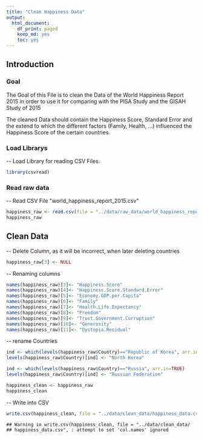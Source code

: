 ```yaml
---
title: "Clean Happiness Data"
output:
  html_document:
    df_print: paged
    keep_md: yes
    toc: yes
---
```


## Introduction

### Goal

The Goal of this File is to clean the Data of the World Happiness Report 2015 in order to use it for comparing with the PISA Study and the GISAH Study of 2015
  
The cleaned Data should contain the Happiness Score, Standard Error and the extend to which the different factors (Family, Health, ...) influenced the Happiness Score of the certain countries.


### Load Librarys

-- Load Library for reading CSV Files.


```r
library(csvread)
```

### Read raw data

-- Read CSV File "world_happiness_report_2015.csv"  


```r
happiness_raw <- read.csv(file = "../data/raw_data/world_happiness_report_2015.csv", header = TRUE)
happiness_raw
```

<div data-pagedtable="false">
  <script data-pagedtable-source type="application/json">
{"columns":[{"label":["Country"],"name":[1],"type":["fctr"],"align":["left"]},{"label":["Region"],"name":[2],"type":["fctr"],"align":["left"]},{"label":["Happiness.Rank"],"name":[3],"type":["int"],"align":["right"]},{"label":["Happiness.Score"],"name":[4],"type":["dbl"],"align":["right"]},{"label":["Standard.Error"],"name":[5],"type":["dbl"],"align":["right"]},{"label":["Economy..GDP.per.Capita."],"name":[6],"type":["dbl"],"align":["right"]},{"label":["Family"],"name":[7],"type":["dbl"],"align":["right"]},{"label":["Health..Life.Expectancy."],"name":[8],"type":["dbl"],"align":["right"]},{"label":["Freedom"],"name":[9],"type":["dbl"],"align":["right"]},{"label":["Trust..Government.Corruption."],"name":[10],"type":["dbl"],"align":["right"]},{"label":["Generosity"],"name":[11],"type":["dbl"],"align":["right"]},{"label":["Dystopia.Residual"],"name":[12],"type":["dbl"],"align":["right"]}],"data":[{"1":"Switzerland","2":"Western Europe","3":"1","4":"7.587","5":"0.03411","6":"1.39651","7":"1.34951","8":"0.94143","9":"0.66557","10":"0.41978","11":"0.29678","12":"2.51738"},{"1":"Iceland","2":"Western Europe","3":"2","4":"7.561","5":"0.04884","6":"1.30232","7":"1.40223","8":"0.94784","9":"0.62877","10":"0.14145","11":"0.43630","12":"2.70201"},{"1":"Denmark","2":"Western Europe","3":"3","4":"7.527","5":"0.03328","6":"1.32548","7":"1.36058","8":"0.87464","9":"0.64938","10":"0.48357","11":"0.34139","12":"2.49204"},{"1":"Norway","2":"Western Europe","3":"4","4":"7.522","5":"0.03880","6":"1.45900","7":"1.33095","8":"0.88521","9":"0.66973","10":"0.36503","11":"0.34699","12":"2.46531"},{"1":"Canada","2":"North America","3":"5","4":"7.427","5":"0.03553","6":"1.32629","7":"1.32261","8":"0.90563","9":"0.63297","10":"0.32957","11":"0.45811","12":"2.45176"},{"1":"Finland","2":"Western Europe","3":"6","4":"7.406","5":"0.03140","6":"1.29025","7":"1.31826","8":"0.88911","9":"0.64169","10":"0.41372","11":"0.23351","12":"2.61955"},{"1":"Netherlands","2":"Western Europe","3":"7","4":"7.378","5":"0.02799","6":"1.32944","7":"1.28017","8":"0.89284","9":"0.61576","10":"0.31814","11":"0.47610","12":"2.46570"},{"1":"Sweden","2":"Western Europe","3":"8","4":"7.364","5":"0.03157","6":"1.33171","7":"1.28907","8":"0.91087","9":"0.65980","10":"0.43844","11":"0.36262","12":"2.37119"},{"1":"New Zealand","2":"Australia and New Zealand","3":"9","4":"7.286","5":"0.03371","6":"1.25018","7":"1.31967","8":"0.90837","9":"0.63938","10":"0.42922","11":"0.47501","12":"2.26425"},{"1":"Australia","2":"Australia and New Zealand","3":"10","4":"7.284","5":"0.04083","6":"1.33358","7":"1.30923","8":"0.93156","9":"0.65124","10":"0.35637","11":"0.43562","12":"2.26646"},{"1":"Israel","2":"Middle East and Northern Africa","3":"11","4":"7.278","5":"0.03470","6":"1.22857","7":"1.22393","8":"0.91387","9":"0.41319","10":"0.07785","11":"0.33172","12":"3.08854"},{"1":"Costa Rica","2":"Latin America and Caribbean","3":"12","4":"7.226","5":"0.04454","6":"0.95578","7":"1.23788","8":"0.86027","9":"0.63376","10":"0.10583","11":"0.25497","12":"3.17728"},{"1":"Austria","2":"Western Europe","3":"13","4":"7.200","5":"0.03751","6":"1.33723","7":"1.29704","8":"0.89042","9":"0.62433","10":"0.18676","11":"0.33088","12":"2.53320"},{"1":"Mexico","2":"Latin America and Caribbean","3":"14","4":"7.187","5":"0.04176","6":"1.02054","7":"0.91451","8":"0.81444","9":"0.48181","10":"0.21312","11":"0.14074","12":"3.60214"},{"1":"United States","2":"North America","3":"15","4":"7.119","5":"0.03839","6":"1.39451","7":"1.24711","8":"0.86179","9":"0.54604","10":"0.15890","11":"0.40105","12":"2.51011"},{"1":"Brazil","2":"Latin America and Caribbean","3":"16","4":"6.983","5":"0.04076","6":"0.98124","7":"1.23287","8":"0.69702","9":"0.49049","10":"0.17521","11":"0.14574","12":"3.26001"},{"1":"Luxembourg","2":"Western Europe","3":"17","4":"6.946","5":"0.03499","6":"1.56391","7":"1.21963","8":"0.91894","9":"0.61583","10":"0.37798","11":"0.28034","12":"1.96961"},{"1":"Ireland","2":"Western Europe","3":"18","4":"6.940","5":"0.03676","6":"1.33596","7":"1.36948","8":"0.89533","9":"0.61777","10":"0.28703","11":"0.45901","12":"1.97570"},{"1":"Belgium","2":"Western Europe","3":"19","4":"6.937","5":"0.03595","6":"1.30782","7":"1.28566","8":"0.89667","9":"0.58450","10":"0.22540","11":"0.22250","12":"2.41484"},{"1":"United Arab Emirates","2":"Middle East and Northern Africa","3":"20","4":"6.901","5":"0.03729","6":"1.42727","7":"1.12575","8":"0.80925","9":"0.64157","10":"0.38583","11":"0.26428","12":"2.24743"},{"1":"United Kingdom","2":"Western Europe","3":"21","4":"6.867","5":"0.01866","6":"1.26637","7":"1.28548","8":"0.90943","9":"0.59625","10":"0.32067","11":"0.51912","12":"1.96994"},{"1":"Oman","2":"Middle East and Northern Africa","3":"22","4":"6.853","5":"0.05335","6":"1.36011","7":"1.08182","8":"0.76276","9":"0.63274","10":"0.32524","11":"0.21542","12":"2.47489"},{"1":"Venezuela","2":"Latin America and Caribbean","3":"23","4":"6.810","5":"0.06476","6":"1.04424","7":"1.25596","8":"0.72052","9":"0.42908","10":"0.11069","11":"0.05841","12":"3.19131"},{"1":"Singapore","2":"Southeastern Asia","3":"24","4":"6.798","5":"0.03780","6":"1.52186","7":"1.02000","8":"1.02525","9":"0.54252","10":"0.49210","11":"0.31105","12":"1.88501"},{"1":"Panama","2":"Latin America and Caribbean","3":"25","4":"6.786","5":"0.04910","6":"1.06353","7":"1.19850","8":"0.79661","9":"0.54210","10":"0.09270","11":"0.24434","12":"2.84848"},{"1":"Germany","2":"Western Europe","3":"26","4":"6.750","5":"0.01848","6":"1.32792","7":"1.29937","8":"0.89186","9":"0.61477","10":"0.21843","11":"0.28214","12":"2.11569"},{"1":"Chile","2":"Latin America and Caribbean","3":"27","4":"6.670","5":"0.05800","6":"1.10715","7":"1.12447","8":"0.85857","9":"0.44132","10":"0.12869","11":"0.33363","12":"2.67585"},{"1":"Qatar","2":"Middle East and Northern Africa","3":"28","4":"6.611","5":"0.06257","6":"1.69042","7":"1.07860","8":"0.79733","9":"0.64040","10":"0.52208","11":"0.32573","12":"1.55674"},{"1":"France","2":"Western Europe","3":"29","4":"6.575","5":"0.03512","6":"1.27778","7":"1.26038","8":"0.94579","9":"0.55011","10":"0.20646","11":"0.12332","12":"2.21126"},{"1":"Argentina","2":"Latin America and Caribbean","3":"30","4":"6.574","5":"0.04612","6":"1.05351","7":"1.24823","8":"0.78723","9":"0.44974","10":"0.08484","11":"0.11451","12":"2.83600"},{"1":"Czech Republic","2":"Central and Eastern Europe","3":"31","4":"6.505","5":"0.04168","6":"1.17898","7":"1.20643","8":"0.84483","9":"0.46364","10":"0.02652","11":"0.10686","12":"2.67782"},{"1":"Uruguay","2":"Latin America and Caribbean","3":"32","4":"6.485","5":"0.04539","6":"1.06166","7":"1.20890","8":"0.81160","9":"0.60362","10":"0.24558","11":"0.23240","12":"2.32142"},{"1":"Colombia","2":"Latin America and Caribbean","3":"33","4":"6.477","5":"0.05051","6":"0.91861","7":"1.24018","8":"0.69077","9":"0.53466","10":"0.05120","11":"0.18401","12":"2.85737"},{"1":"Thailand","2":"Southeastern Asia","3":"34","4":"6.455","5":"0.03557","6":"0.96690","7":"1.26504","8":"0.73850","9":"0.55664","10":"0.03187","11":"0.57630","12":"2.31945"},{"1":"Saudi Arabia","2":"Middle East and Northern Africa","3":"35","4":"6.411","5":"0.04633","6":"1.39541","7":"1.08393","8":"0.72025","9":"0.31048","10":"0.32524","11":"0.13706","12":"2.43872"},{"1":"Spain","2":"Western Europe","3":"36","4":"6.329","5":"0.03468","6":"1.23011","7":"1.31379","8":"0.95562","9":"0.45951","10":"0.06398","11":"0.18227","12":"2.12367"},{"1":"Malta","2":"Western Europe","3":"37","4":"6.302","5":"0.04206","6":"1.20740","7":"1.30203","8":"0.88721","9":"0.60365","10":"0.13586","11":"0.51752","12":"1.64880"},{"1":"Taiwan","2":"Eastern Asia","3":"38","4":"6.298","5":"0.03868","6":"1.29098","7":"1.07617","8":"0.87530","9":"0.39740","10":"0.08129","11":"0.25376","12":"2.32323"},{"1":"Kuwait","2":"Middle East and Northern Africa","3":"39","4":"6.295","5":"0.04456","6":"1.55422","7":"1.16594","8":"0.72492","9":"0.55499","10":"0.25609","11":"0.16228","12":"1.87634"},{"1":"Suriname","2":"Latin America and Caribbean","3":"40","4":"6.269","5":"0.09811","6":"0.99534","7":"0.97200","8":"0.60820","9":"0.59657","10":"0.13633","11":"0.16991","12":"2.79094"},{"1":"Trinidad and Tobago","2":"Latin America and Caribbean","3":"41","4":"6.168","5":"0.10895","6":"1.21183","7":"1.18354","8":"0.61483","9":"0.55884","10":"0.01140","11":"0.31844","12":"2.26882"},{"1":"El Salvador","2":"Latin America and Caribbean","3":"42","4":"6.130","5":"0.05618","6":"0.76454","7":"1.02507","8":"0.67737","9":"0.40350","10":"0.11776","11":"0.10692","12":"3.03500"},{"1":"Guatemala","2":"Latin America and Caribbean","3":"43","4":"6.123","5":"0.05224","6":"0.74553","7":"1.04356","8":"0.64425","9":"0.57733","10":"0.09472","11":"0.27489","12":"2.74255"},{"1":"Uzbekistan","2":"Central and Eastern Europe","3":"44","4":"6.003","5":"0.04361","6":"0.63244","7":"1.34043","8":"0.59772","9":"0.65821","10":"0.30826","11":"0.22837","12":"2.23741"},{"1":"Slovakia","2":"Central and Eastern Europe","3":"45","4":"5.995","5":"0.04267","6":"1.16891","7":"1.26999","8":"0.78902","9":"0.31751","10":"0.03431","11":"0.16893","12":"2.24639"},{"1":"Japan","2":"Eastern Asia","3":"46","4":"5.987","5":"0.03581","6":"1.27074","7":"1.25712","8":"0.99111","9":"0.49615","10":"0.18060","11":"0.10705","12":"1.68435"},{"1":"South Korea","2":"Eastern Asia","3":"47","4":"5.984","5":"0.04098","6":"1.24461","7":"0.95774","8":"0.96538","9":"0.33208","10":"0.07857","11":"0.18557","12":"2.21978"},{"1":"Ecuador","2":"Latin America and Caribbean","3":"48","4":"5.975","5":"0.04528","6":"0.86402","7":"0.99903","8":"0.79075","9":"0.48574","10":"0.18090","11":"0.11541","12":"2.53942"},{"1":"Bahrain","2":"Middle East and Northern Africa","3":"49","4":"5.960","5":"0.05412","6":"1.32376","7":"1.21624","8":"0.74716","9":"0.45492","10":"0.30600","11":"0.17362","12":"1.73797"},{"1":"Italy","2":"Western Europe","3":"50","4":"5.948","5":"0.03914","6":"1.25114","7":"1.19777","8":"0.95446","9":"0.26236","10":"0.02901","11":"0.22823","12":"2.02518"},{"1":"Bolivia","2":"Latin America and Caribbean","3":"51","4":"5.890","5":"0.05642","6":"0.68133","7":"0.97841","8":"0.53920","9":"0.57414","10":"0.08800","11":"0.20536","12":"2.82334"},{"1":"Moldova","2":"Central and Eastern Europe","3":"52","4":"5.889","5":"0.03799","6":"0.59448","7":"1.01528","8":"0.61826","9":"0.32818","10":"0.01615","11":"0.20951","12":"3.10712"},{"1":"Paraguay","2":"Latin America and Caribbean","3":"53","4":"5.878","5":"0.04563","6":"0.75985","7":"1.30477","8":"0.66098","9":"0.53899","10":"0.08242","11":"0.34240","12":"2.18896"},{"1":"Kazakhstan","2":"Central and Eastern Europe","3":"54","4":"5.855","5":"0.04114","6":"1.12254","7":"1.12241","8":"0.64368","9":"0.51649","10":"0.08454","11":"0.11827","12":"2.24729"},{"1":"Slovenia","2":"Central and Eastern Europe","3":"55","4":"5.848","5":"0.04251","6":"1.18498","7":"1.27385","8":"0.87337","9":"0.60855","10":"0.03787","11":"0.25328","12":"1.61583"},{"1":"Lithuania","2":"Central and Eastern Europe","3":"56","4":"5.833","5":"0.03843","6":"1.14723","7":"1.25745","8":"0.73128","9":"0.21342","10":"0.01031","11":"0.02641","12":"2.44649"},{"1":"Nicaragua","2":"Latin America and Caribbean","3":"57","4":"5.828","5":"0.05371","6":"0.59325","7":"1.14184","8":"0.74314","9":"0.55475","10":"0.19317","11":"0.27815","12":"2.32407"},{"1":"Peru","2":"Latin America and Caribbean","3":"58","4":"5.824","5":"0.04615","6":"0.90019","7":"0.97459","8":"0.73017","9":"0.41496","10":"0.05989","11":"0.14982","12":"2.59450"},{"1":"Belarus","2":"Central and Eastern Europe","3":"59","4":"5.813","5":"0.03938","6":"1.03192","7":"1.23289","8":"0.73608","9":"0.37938","10":"0.19090","11":"0.11046","12":"2.13090"},{"1":"Poland","2":"Central and Eastern Europe","3":"60","4":"5.791","5":"0.04263","6":"1.12555","7":"1.27948","8":"0.77903","9":"0.53122","10":"0.04212","11":"0.16759","12":"1.86565"},{"1":"Malaysia","2":"Southeastern Asia","3":"61","4":"5.770","5":"0.04330","6":"1.12486","7":"1.07023","8":"0.72394","9":"0.53024","10":"0.10501","11":"0.33075","12":"1.88541"},{"1":"Croatia","2":"Central and Eastern Europe","3":"62","4":"5.759","5":"0.04394","6":"1.08254","7":"0.79624","8":"0.78805","9":"0.25883","10":"0.02430","11":"0.05444","12":"2.75414"},{"1":"Libya","2":"Middle East and Northern Africa","3":"63","4":"5.754","5":"0.07832","6":"1.13145","7":"1.11862","8":"0.70380","9":"0.41668","10":"0.11023","11":"0.18295","12":"2.09066"},{"1":"Russia","2":"Central and Eastern Europe","3":"64","4":"5.716","5":"0.03135","6":"1.13764","7":"1.23617","8":"0.66926","9":"0.36679","10":"0.03005","11":"0.00199","12":"2.27394"},{"1":"Jamaica","2":"Latin America and Caribbean","3":"65","4":"5.709","5":"0.13693","6":"0.81038","7":"1.15102","8":"0.68741","9":"0.50442","10":"0.02299","11":"0.21230","12":"2.32038"},{"1":"North Cyprus","2":"Western Europe","3":"66","4":"5.695","5":"0.05635","6":"1.20806","7":"1.07008","8":"0.92356","9":"0.49027","10":"0.14280","11":"0.26169","12":"1.59888"},{"1":"Cyprus","2":"Western Europe","3":"67","4":"5.689","5":"0.05580","6":"1.20813","7":"0.89318","8":"0.92356","9":"0.40672","10":"0.06146","11":"0.30638","12":"1.88931"},{"1":"Algeria","2":"Middle East and Northern Africa","3":"68","4":"5.605","5":"0.05099","6":"0.93929","7":"1.07772","8":"0.61766","9":"0.28579","10":"0.17383","11":"0.07822","12":"2.43209"},{"1":"Kosovo","2":"Central and Eastern Europe","3":"69","4":"5.589","5":"0.05018","6":"0.80148","7":"0.81198","8":"0.63132","9":"0.24749","10":"0.04741","11":"0.28310","12":"2.76579"},{"1":"Turkmenistan","2":"Central and Eastern Europe","3":"70","4":"5.548","5":"0.04175","6":"0.95847","7":"1.22668","8":"0.53886","9":"0.47610","10":"0.30844","11":"0.16979","12":"1.86984"},{"1":"Mauritius","2":"Sub-Saharan Africa","3":"71","4":"5.477","5":"0.07197","6":"1.00761","7":"0.98521","8":"0.70950","9":"0.56066","10":"0.07521","11":"0.37744","12":"1.76145"},{"1":"Hong Kong","2":"Eastern Asia","3":"72","4":"5.474","5":"0.05051","6":"1.38604","7":"1.05818","8":"1.01328","9":"0.59608","10":"0.37124","11":"0.39478","12":"0.65429"},{"1":"Estonia","2":"Central and Eastern Europe","3":"73","4":"5.429","5":"0.04013","6":"1.15174","7":"1.22791","8":"0.77361","9":"0.44888","10":"0.15184","11":"0.08680","12":"1.58782"},{"1":"Indonesia","2":"Southeastern Asia","3":"74","4":"5.399","5":"0.02596","6":"0.82827","7":"1.08708","8":"0.63793","9":"0.46611","10":"0.00000","11":"0.51535","12":"1.86399"},{"1":"Vietnam","2":"Southeastern Asia","3":"75","4":"5.360","5":"0.03107","6":"0.63216","7":"0.91226","8":"0.74676","9":"0.59444","10":"0.10441","11":"0.16860","12":"2.20173"},{"1":"Turkey","2":"Middle East and Northern Africa","3":"76","4":"5.332","5":"0.03864","6":"1.06098","7":"0.94632","8":"0.73172","9":"0.22815","10":"0.15746","11":"0.12253","12":"2.08528"},{"1":"Kyrgyzstan","2":"Central and Eastern Europe","3":"77","4":"5.286","5":"0.03823","6":"0.47428","7":"1.15115","8":"0.65088","9":"0.43477","10":"0.04232","11":"0.30030","12":"2.23270"},{"1":"Nigeria","2":"Sub-Saharan Africa","3":"78","4":"5.268","5":"0.04192","6":"0.65435","7":"0.90432","8":"0.16007","9":"0.34334","10":"0.04030","11":"0.27233","12":"2.89319"},{"1":"Bhutan","2":"Southern Asia","3":"79","4":"5.253","5":"0.03225","6":"0.77042","7":"1.10395","8":"0.57407","9":"0.53206","10":"0.15445","11":"0.47998","12":"1.63794"},{"1":"Azerbaijan","2":"Central and Eastern Europe","3":"80","4":"5.212","5":"0.03363","6":"1.02389","7":"0.93793","8":"0.64045","9":"0.37030","10":"0.16065","11":"0.07799","12":"2.00073"},{"1":"Pakistan","2":"Southern Asia","3":"81","4":"5.194","5":"0.03726","6":"0.59543","7":"0.41411","8":"0.51466","9":"0.12102","10":"0.10464","11":"0.33671","12":"3.10709"},{"1":"Jordan","2":"Middle East and Northern Africa","3":"82","4":"5.192","5":"0.04524","6":"0.90198","7":"1.05392","8":"0.69639","9":"0.40661","10":"0.14293","11":"0.11053","12":"1.87996"},{"1":"Montenegro","2":"Central and Eastern Europe","3":"82","4":"5.192","5":"0.05235","6":"0.97438","7":"0.90557","8":"0.72521","9":"0.18260","10":"0.14296","11":"0.16140","12":"2.10017"},{"1":"China","2":"Eastern Asia","3":"84","4":"5.140","5":"0.02424","6":"0.89012","7":"0.94675","8":"0.81658","9":"0.51697","10":"0.02781","11":"0.08185","12":"1.86040"},{"1":"Zambia","2":"Sub-Saharan Africa","3":"85","4":"5.129","5":"0.06988","6":"0.47038","7":"0.91612","8":"0.29924","9":"0.48827","10":"0.12468","11":"0.19591","12":"2.63430"},{"1":"Romania","2":"Central and Eastern Europe","3":"86","4":"5.124","5":"0.06607","6":"1.04345","7":"0.88588","8":"0.76890","9":"0.35068","10":"0.00649","11":"0.13748","12":"1.93129"},{"1":"Serbia","2":"Central and Eastern Europe","3":"87","4":"5.123","5":"0.04864","6":"0.92053","7":"1.00964","8":"0.74836","9":"0.20107","10":"0.02617","11":"0.19231","12":"2.02500"},{"1":"Portugal","2":"Western Europe","3":"88","4":"5.102","5":"0.04802","6":"1.15991","7":"1.13935","8":"0.87519","9":"0.51469","10":"0.01078","11":"0.13719","12":"1.26462"},{"1":"Latvia","2":"Central and Eastern Europe","3":"89","4":"5.098","5":"0.04640","6":"1.11312","7":"1.09562","8":"0.72437","9":"0.29671","10":"0.06332","11":"0.18226","12":"1.62215"},{"1":"Philippines","2":"Southeastern Asia","3":"90","4":"5.073","5":"0.04934","6":"0.70532","7":"1.03516","8":"0.58114","9":"0.62545","10":"0.12279","11":"0.24991","12":"1.75360"},{"1":"Somaliland region","2":"Sub-Saharan Africa","3":"91","4":"5.057","5":"0.06161","6":"0.18847","7":"0.95152","8":"0.43873","9":"0.46582","10":"0.39928","11":"0.50318","12":"2.11032"},{"1":"Morocco","2":"Middle East and Northern Africa","3":"92","4":"5.013","5":"0.03420","6":"0.73479","7":"0.64095","8":"0.60954","9":"0.41691","10":"0.08546","11":"0.07172","12":"2.45373"},{"1":"Macedonia","2":"Central and Eastern Europe","3":"93","4":"5.007","5":"0.05376","6":"0.91851","7":"1.00232","8":"0.73545","9":"0.33457","10":"0.05327","11":"0.22359","12":"1.73933"},{"1":"Mozambique","2":"Sub-Saharan Africa","3":"94","4":"4.971","5":"0.07896","6":"0.08308","7":"1.02626","8":"0.09131","9":"0.34037","10":"0.15603","11":"0.22269","12":"3.05137"},{"1":"Albania","2":"Central and Eastern Europe","3":"95","4":"4.959","5":"0.05013","6":"0.87867","7":"0.80434","8":"0.81325","9":"0.35733","10":"0.06413","11":"0.14272","12":"1.89894"},{"1":"Bosnia and Herzegovina","2":"Central and Eastern Europe","3":"96","4":"4.949","5":"0.06913","6":"0.83223","7":"0.91916","8":"0.79081","9":"0.09245","10":"0.00227","11":"0.24808","12":"2.06367"},{"1":"Lesotho","2":"Sub-Saharan Africa","3":"97","4":"4.898","5":"0.09438","6":"0.37545","7":"1.04103","8":"0.07612","9":"0.31767","10":"0.12504","11":"0.16388","12":"2.79832"},{"1":"Dominican Republic","2":"Latin America and Caribbean","3":"98","4":"4.885","5":"0.07446","6":"0.89537","7":"1.17202","8":"0.66825","9":"0.57672","10":"0.14234","11":"0.21684","12":"1.21305"},{"1":"Laos","2":"Southeastern Asia","3":"99","4":"4.876","5":"0.06698","6":"0.59066","7":"0.73803","8":"0.54909","9":"0.59591","10":"0.24249","11":"0.42192","12":"1.73799"},{"1":"Mongolia","2":"Eastern Asia","3":"100","4":"4.874","5":"0.03313","6":"0.82819","7":"1.30060","8":"0.60268","9":"0.43626","10":"0.02666","11":"0.33230","12":"1.34759"},{"1":"Swaziland","2":"Sub-Saharan Africa","3":"101","4":"4.867","5":"0.08742","6":"0.71206","7":"1.07284","8":"0.07566","9":"0.30658","10":"0.03060","11":"0.18259","12":"2.48676"},{"1":"Greece","2":"Western Europe","3":"102","4":"4.857","5":"0.05062","6":"1.15406","7":"0.92933","8":"0.88213","9":"0.07699","10":"0.01397","11":"0.00000","12":"1.80101"},{"1":"Lebanon","2":"Middle East and Northern Africa","3":"103","4":"4.839","5":"0.04337","6":"1.02564","7":"0.80001","8":"0.83947","9":"0.33916","10":"0.04582","11":"0.21854","12":"1.57059"},{"1":"Hungary","2":"Central and Eastern Europe","3":"104","4":"4.800","5":"0.06107","6":"1.12094","7":"1.20215","8":"0.75905","9":"0.32112","10":"0.02758","11":"0.12800","12":"1.24074"},{"1":"Honduras","2":"Latin America and Caribbean","3":"105","4":"4.788","5":"0.05648","6":"0.59532","7":"0.95348","8":"0.69510","9":"0.40148","10":"0.06825","11":"0.23027","12":"1.84408"},{"1":"Tajikistan","2":"Central and Eastern Europe","3":"106","4":"4.786","5":"0.03198","6":"0.39047","7":"0.85563","8":"0.57379","9":"0.47216","10":"0.15072","11":"0.22974","12":"2.11399"},{"1":"Tunisia","2":"Middle East and Northern Africa","3":"107","4":"4.739","5":"0.03589","6":"0.88113","7":"0.60429","8":"0.73793","9":"0.26268","10":"0.06358","11":"0.06431","12":"2.12466"},{"1":"Palestinian Territories","2":"Middle East and Northern Africa","3":"108","4":"4.715","5":"0.04394","6":"0.59867","7":"0.92558","8":"0.66015","9":"0.24499","10":"0.12905","11":"0.11251","12":"2.04384"},{"1":"Bangladesh","2":"Southern Asia","3":"109","4":"4.694","5":"0.03077","6":"0.39753","7":"0.43106","8":"0.60164","9":"0.40820","10":"0.12569","11":"0.21222","12":"2.51767"},{"1":"Iran","2":"Middle East and Northern Africa","3":"110","4":"4.686","5":"0.04449","6":"1.00880","7":"0.54447","8":"0.69805","9":"0.30033","10":"0.05863","11":"0.38086","12":"1.69440"},{"1":"Ukraine","2":"Central and Eastern Europe","3":"111","4":"4.681","5":"0.04412","6":"0.79907","7":"1.20278","8":"0.67390","9":"0.25123","10":"0.02961","11":"0.15275","12":"1.57140"},{"1":"Iraq","2":"Middle East and Northern Africa","3":"112","4":"4.677","5":"0.05232","6":"0.98549","7":"0.81889","8":"0.60237","9":"0.00000","10":"0.13788","11":"0.17922","12":"1.95335"},{"1":"South Africa","2":"Sub-Saharan Africa","3":"113","4":"4.642","5":"0.04585","6":"0.92049","7":"1.18468","8":"0.27688","9":"0.33207","10":"0.08884","11":"0.11973","12":"1.71956"},{"1":"Ghana","2":"Sub-Saharan Africa","3":"114","4":"4.633","5":"0.04742","6":"0.54558","7":"0.67954","8":"0.40132","9":"0.42342","10":"0.04355","11":"0.23087","12":"2.30919"},{"1":"Zimbabwe","2":"Sub-Saharan Africa","3":"115","4":"4.610","5":"0.04290","6":"0.27100","7":"1.03276","8":"0.33475","9":"0.25861","10":"0.08079","11":"0.18987","12":"2.44191"},{"1":"Liberia","2":"Sub-Saharan Africa","3":"116","4":"4.571","5":"0.11068","6":"0.07120","7":"0.78968","8":"0.34201","9":"0.28531","10":"0.06232","11":"0.24362","12":"2.77729"},{"1":"India","2":"Southern Asia","3":"117","4":"4.565","5":"0.02043","6":"0.64499","7":"0.38174","8":"0.51529","9":"0.39786","10":"0.08492","11":"0.26475","12":"2.27513"},{"1":"Sudan","2":"Sub-Saharan Africa","3":"118","4":"4.550","5":"0.06740","6":"0.52107","7":"1.01404","8":"0.36878","9":"0.10081","10":"0.14660","11":"0.19062","12":"2.20857"},{"1":"Haiti","2":"Latin America and Caribbean","3":"119","4":"4.518","5":"0.07331","6":"0.26673","7":"0.74302","8":"0.38847","9":"0.24425","10":"0.17175","11":"0.46187","12":"2.24173"},{"1":"Congo (Kinshasa)","2":"Sub-Saharan Africa","3":"120","4":"4.517","5":"0.03680","6":"0.00000","7":"1.00120","8":"0.09806","9":"0.22605","10":"0.07625","11":"0.24834","12":"2.86712"},{"1":"Nepal","2":"Southern Asia","3":"121","4":"4.514","5":"0.03607","6":"0.35997","7":"0.86449","8":"0.56874","9":"0.38282","10":"0.05907","11":"0.32296","12":"1.95637"},{"1":"Ethiopia","2":"Sub-Saharan Africa","3":"122","4":"4.512","5":"0.03780","6":"0.19073","7":"0.60406","8":"0.44055","9":"0.43450","10":"0.15048","11":"0.24325","12":"2.44876"},{"1":"Sierra Leone","2":"Sub-Saharan Africa","3":"123","4":"4.507","5":"0.07068","6":"0.33024","7":"0.95571","8":"0.00000","9":"0.40840","10":"0.08786","11":"0.21488","12":"2.51009"},{"1":"Mauritania","2":"Sub-Saharan Africa","3":"124","4":"4.436","5":"0.03947","6":"0.45407","7":"0.86908","8":"0.35874","9":"0.24232","10":"0.17461","11":"0.21900","12":"2.11773"},{"1":"Kenya","2":"Sub-Saharan Africa","3":"125","4":"4.419","5":"0.04734","6":"0.36471","7":"0.99876","8":"0.41435","9":"0.42215","10":"0.05839","11":"0.37542","12":"1.78555"},{"1":"Djibouti","2":"Sub-Saharan Africa","3":"126","4":"4.369","5":"0.08096","6":"0.44025","7":"0.59207","8":"0.36291","9":"0.46074","10":"0.28105","11":"0.18093","12":"2.05125"},{"1":"Armenia","2":"Central and Eastern Europe","3":"127","4":"4.350","5":"0.04763","6":"0.76821","7":"0.77711","8":"0.72990","9":"0.19847","10":"0.03900","11":"0.07855","12":"1.75873"},{"1":"Botswana","2":"Sub-Saharan Africa","3":"128","4":"4.332","5":"0.04934","6":"0.99355","7":"1.10464","8":"0.04776","9":"0.49495","10":"0.12474","11":"0.10461","12":"1.46181"},{"1":"Myanmar","2":"Southeastern Asia","3":"129","4":"4.307","5":"0.04351","6":"0.27108","7":"0.70905","8":"0.48246","9":"0.44017","10":"0.19034","11":"0.79588","12":"1.41805"},{"1":"Georgia","2":"Central and Eastern Europe","3":"130","4":"4.297","5":"0.04221","6":"0.74190","7":"0.38562","8":"0.72926","9":"0.40577","10":"0.38331","11":"0.05547","12":"1.59541"},{"1":"Malawi","2":"Sub-Saharan Africa","3":"131","4":"4.292","5":"0.06130","6":"0.01604","7":"0.41134","8":"0.22562","9":"0.43054","10":"0.06977","11":"0.33128","12":"2.80791"},{"1":"Sri Lanka","2":"Southern Asia","3":"132","4":"4.271","5":"0.03751","6":"0.83524","7":"1.01905","8":"0.70806","9":"0.53726","10":"0.09179","11":"0.40828","12":"0.67108"},{"1":"Cameroon","2":"Sub-Saharan Africa","3":"133","4":"4.252","5":"0.04678","6":"0.42250","7":"0.88767","8":"0.23402","9":"0.49309","10":"0.05786","11":"0.20618","12":"1.95071"},{"1":"Bulgaria","2":"Central and Eastern Europe","3":"134","4":"4.218","5":"0.04828","6":"1.01216","7":"1.10614","8":"0.76649","9":"0.30587","10":"0.00872","11":"0.11921","12":"0.89991"},{"1":"Egypt","2":"Middle East and Northern Africa","3":"135","4":"4.194","5":"0.03260","6":"0.88180","7":"0.74700","8":"0.61712","9":"0.17288","10":"0.06324","11":"0.11291","12":"1.59927"},{"1":"Yemen","2":"Middle East and Northern Africa","3":"136","4":"4.077","5":"0.04367","6":"0.54649","7":"0.68093","8":"0.40064","9":"0.35571","10":"0.07854","11":"0.09131","12":"1.92313"},{"1":"Angola","2":"Sub-Saharan Africa","3":"137","4":"4.033","5":"0.04758","6":"0.75778","7":"0.86040","8":"0.16683","9":"0.10384","10":"0.07122","11":"0.12344","12":"1.94939"},{"1":"Mali","2":"Sub-Saharan Africa","3":"138","4":"3.995","5":"0.05602","6":"0.26074","7":"1.03526","8":"0.20583","9":"0.38857","10":"0.12352","11":"0.18798","12":"1.79293"},{"1":"Congo (Brazzaville)","2":"Sub-Saharan Africa","3":"139","4":"3.989","5":"0.06682","6":"0.67866","7":"0.66290","8":"0.31051","9":"0.41466","10":"0.11686","11":"0.12388","12":"1.68135"},{"1":"Comoros","2":"Sub-Saharan Africa","3":"140","4":"3.956","5":"0.04797","6":"0.23906","7":"0.79273","8":"0.36315","9":"0.22917","10":"0.19900","11":"0.17441","12":"1.95812"},{"1":"Uganda","2":"Sub-Saharan Africa","3":"141","4":"3.931","5":"0.04317","6":"0.21102","7":"1.13299","8":"0.33861","9":"0.45727","10":"0.07267","11":"0.29066","12":"1.42766"},{"1":"Senegal","2":"Sub-Saharan Africa","3":"142","4":"3.904","5":"0.03608","6":"0.36498","7":"0.97619","8":"0.43540","9":"0.36772","10":"0.10713","11":"0.20843","12":"1.44395"},{"1":"Gabon","2":"Sub-Saharan Africa","3":"143","4":"3.896","5":"0.04547","6":"1.06024","7":"0.90528","8":"0.43372","9":"0.31914","10":"0.11091","11":"0.06822","12":"0.99895"},{"1":"Niger","2":"Sub-Saharan Africa","3":"144","4":"3.845","5":"0.03602","6":"0.06940","7":"0.77265","8":"0.29707","9":"0.47692","10":"0.15639","11":"0.19387","12":"1.87877"},{"1":"Cambodia","2":"Southeastern Asia","3":"145","4":"3.819","5":"0.05069","6":"0.46038","7":"0.62736","8":"0.61114","9":"0.66246","10":"0.07247","11":"0.40359","12":"0.98195"},{"1":"Tanzania","2":"Sub-Saharan Africa","3":"146","4":"3.781","5":"0.05061","6":"0.28520","7":"1.00268","8":"0.38215","9":"0.32878","10":"0.05747","11":"0.34377","12":"1.38079"},{"1":"Madagascar","2":"Sub-Saharan Africa","3":"147","4":"3.681","5":"0.03633","6":"0.20824","7":"0.66801","8":"0.46721","9":"0.19184","10":"0.08124","11":"0.21333","12":"1.85100"},{"1":"Central African Republic","2":"Sub-Saharan Africa","3":"148","4":"3.678","5":"0.06112","6":"0.07850","7":"0.00000","8":"0.06699","9":"0.48879","10":"0.08289","11":"0.23835","12":"2.72230"},{"1":"Chad","2":"Sub-Saharan Africa","3":"149","4":"3.667","5":"0.03830","6":"0.34193","7":"0.76062","8":"0.15010","9":"0.23501","10":"0.05269","11":"0.18386","12":"1.94296"},{"1":"Guinea","2":"Sub-Saharan Africa","3":"150","4":"3.656","5":"0.03590","6":"0.17417","7":"0.46475","8":"0.24009","9":"0.37725","10":"0.12139","11":"0.28657","12":"1.99172"},{"1":"Ivory Coast","2":"Sub-Saharan Africa","3":"151","4":"3.655","5":"0.05141","6":"0.46534","7":"0.77115","8":"0.15185","9":"0.46866","10":"0.17922","11":"0.20165","12":"1.41723"},{"1":"Burkina Faso","2":"Sub-Saharan Africa","3":"152","4":"3.587","5":"0.04324","6":"0.25812","7":"0.85188","8":"0.27125","9":"0.39493","10":"0.12832","11":"0.21747","12":"1.46494"},{"1":"Afghanistan","2":"Southern Asia","3":"153","4":"3.575","5":"0.03084","6":"0.31982","7":"0.30285","8":"0.30335","9":"0.23414","10":"0.09719","11":"0.36510","12":"1.95210"},{"1":"Rwanda","2":"Sub-Saharan Africa","3":"154","4":"3.465","5":"0.03464","6":"0.22208","7":"0.77370","8":"0.42864","9":"0.59201","10":"0.55191","11":"0.22628","12":"0.67042"},{"1":"Benin","2":"Sub-Saharan Africa","3":"155","4":"3.340","5":"0.03656","6":"0.28665","7":"0.35386","8":"0.31910","9":"0.48450","10":"0.08010","11":"0.18260","12":"1.63328"},{"1":"Syria","2":"Middle East and Northern Africa","3":"156","4":"3.006","5":"0.05015","6":"0.66320","7":"0.47489","8":"0.72193","9":"0.15684","10":"0.18906","11":"0.47179","12":"0.32858"},{"1":"Burundi","2":"Sub-Saharan Africa","3":"157","4":"2.905","5":"0.08658","6":"0.01530","7":"0.41587","8":"0.22396","9":"0.11850","10":"0.10062","11":"0.19727","12":"1.83302"},{"1":"Togo","2":"Sub-Saharan Africa","3":"158","4":"2.839","5":"0.06727","6":"0.20868","7":"0.13995","8":"0.28443","9":"0.36453","10":"0.10731","11":"0.16681","12":"1.56726"}],"options":{"columns":{"min":{},"max":[10]},"rows":{"min":[10],"max":[10]},"pages":{}}}
  </script>
</div>

## Clean Data

-- Delete Column, as it will be incorrect, when later deleting countries


```r
happiness_raw[3] <- NULL
```

-- Renaming columns


```r
names(happiness_raw)[3]<- "Happiness.Score"
names(happiness_raw)[4]<- "Happiness.Score.Standard.Error"
names(happiness_raw)[5]<- "Economy.GDP.per.Capita"
names(happiness_raw)[6]<- "Family"
names(happiness_raw)[7]<- "Health.Life.Expectancy"
names(happiness_raw)[8]<- "Freedom"
names(happiness_raw)[9]<- "Trust.Government.Corruption"
names(happiness_raw)[10]<- "Generosity"
names(happiness_raw)[11]<- "Dystopia.Residual"
```

-- rename Countries  


```r
ind <- which(levels(happiness_raw$Country)=="Republic of Korea", arr.in=TRUE)
levels(happiness_raw$Country)[ind] <- "North Korea"

ind <- which(levels(happiness_raw$Country)=="Russia", arr.in=TRUE)
levels(happiness_raw$Country)[ind] <- "Russian Federation"

happiness_clean <- happiness_raw
happiness_clean
```

<div data-pagedtable="false">
  <script data-pagedtable-source type="application/json">
{"columns":[{"label":["Country"],"name":[1],"type":["fctr"],"align":["left"]},{"label":["Region"],"name":[2],"type":["fctr"],"align":["left"]},{"label":["Happiness.Score"],"name":[3],"type":["dbl"],"align":["right"]},{"label":["Happiness.Score.Standard.Error"],"name":[4],"type":["dbl"],"align":["right"]},{"label":["Economy.GDP.per.Capita"],"name":[5],"type":["dbl"],"align":["right"]},{"label":["Family"],"name":[6],"type":["dbl"],"align":["right"]},{"label":["Health.Life.Expectancy"],"name":[7],"type":["dbl"],"align":["right"]},{"label":["Freedom"],"name":[8],"type":["dbl"],"align":["right"]},{"label":["Trust.Government.Corruption"],"name":[9],"type":["dbl"],"align":["right"]},{"label":["Generosity"],"name":[10],"type":["dbl"],"align":["right"]},{"label":["Dystopia.Residual"],"name":[11],"type":["dbl"],"align":["right"]}],"data":[{"1":"Switzerland","2":"Western Europe","3":"7.587","4":"0.03411","5":"1.39651","6":"1.34951","7":"0.94143","8":"0.66557","9":"0.41978","10":"0.29678","11":"2.51738"},{"1":"Iceland","2":"Western Europe","3":"7.561","4":"0.04884","5":"1.30232","6":"1.40223","7":"0.94784","8":"0.62877","9":"0.14145","10":"0.43630","11":"2.70201"},{"1":"Denmark","2":"Western Europe","3":"7.527","4":"0.03328","5":"1.32548","6":"1.36058","7":"0.87464","8":"0.64938","9":"0.48357","10":"0.34139","11":"2.49204"},{"1":"Norway","2":"Western Europe","3":"7.522","4":"0.03880","5":"1.45900","6":"1.33095","7":"0.88521","8":"0.66973","9":"0.36503","10":"0.34699","11":"2.46531"},{"1":"Canada","2":"North America","3":"7.427","4":"0.03553","5":"1.32629","6":"1.32261","7":"0.90563","8":"0.63297","9":"0.32957","10":"0.45811","11":"2.45176"},{"1":"Finland","2":"Western Europe","3":"7.406","4":"0.03140","5":"1.29025","6":"1.31826","7":"0.88911","8":"0.64169","9":"0.41372","10":"0.23351","11":"2.61955"},{"1":"Netherlands","2":"Western Europe","3":"7.378","4":"0.02799","5":"1.32944","6":"1.28017","7":"0.89284","8":"0.61576","9":"0.31814","10":"0.47610","11":"2.46570"},{"1":"Sweden","2":"Western Europe","3":"7.364","4":"0.03157","5":"1.33171","6":"1.28907","7":"0.91087","8":"0.65980","9":"0.43844","10":"0.36262","11":"2.37119"},{"1":"New Zealand","2":"Australia and New Zealand","3":"7.286","4":"0.03371","5":"1.25018","6":"1.31967","7":"0.90837","8":"0.63938","9":"0.42922","10":"0.47501","11":"2.26425"},{"1":"Australia","2":"Australia and New Zealand","3":"7.284","4":"0.04083","5":"1.33358","6":"1.30923","7":"0.93156","8":"0.65124","9":"0.35637","10":"0.43562","11":"2.26646"},{"1":"Israel","2":"Middle East and Northern Africa","3":"7.278","4":"0.03470","5":"1.22857","6":"1.22393","7":"0.91387","8":"0.41319","9":"0.07785","10":"0.33172","11":"3.08854"},{"1":"Costa Rica","2":"Latin America and Caribbean","3":"7.226","4":"0.04454","5":"0.95578","6":"1.23788","7":"0.86027","8":"0.63376","9":"0.10583","10":"0.25497","11":"3.17728"},{"1":"Austria","2":"Western Europe","3":"7.200","4":"0.03751","5":"1.33723","6":"1.29704","7":"0.89042","8":"0.62433","9":"0.18676","10":"0.33088","11":"2.53320"},{"1":"Mexico","2":"Latin America and Caribbean","3":"7.187","4":"0.04176","5":"1.02054","6":"0.91451","7":"0.81444","8":"0.48181","9":"0.21312","10":"0.14074","11":"3.60214"},{"1":"United States","2":"North America","3":"7.119","4":"0.03839","5":"1.39451","6":"1.24711","7":"0.86179","8":"0.54604","9":"0.15890","10":"0.40105","11":"2.51011"},{"1":"Brazil","2":"Latin America and Caribbean","3":"6.983","4":"0.04076","5":"0.98124","6":"1.23287","7":"0.69702","8":"0.49049","9":"0.17521","10":"0.14574","11":"3.26001"},{"1":"Luxembourg","2":"Western Europe","3":"6.946","4":"0.03499","5":"1.56391","6":"1.21963","7":"0.91894","8":"0.61583","9":"0.37798","10":"0.28034","11":"1.96961"},{"1":"Ireland","2":"Western Europe","3":"6.940","4":"0.03676","5":"1.33596","6":"1.36948","7":"0.89533","8":"0.61777","9":"0.28703","10":"0.45901","11":"1.97570"},{"1":"Belgium","2":"Western Europe","3":"6.937","4":"0.03595","5":"1.30782","6":"1.28566","7":"0.89667","8":"0.58450","9":"0.22540","10":"0.22250","11":"2.41484"},{"1":"United Arab Emirates","2":"Middle East and Northern Africa","3":"6.901","4":"0.03729","5":"1.42727","6":"1.12575","7":"0.80925","8":"0.64157","9":"0.38583","10":"0.26428","11":"2.24743"},{"1":"United Kingdom","2":"Western Europe","3":"6.867","4":"0.01866","5":"1.26637","6":"1.28548","7":"0.90943","8":"0.59625","9":"0.32067","10":"0.51912","11":"1.96994"},{"1":"Oman","2":"Middle East and Northern Africa","3":"6.853","4":"0.05335","5":"1.36011","6":"1.08182","7":"0.76276","8":"0.63274","9":"0.32524","10":"0.21542","11":"2.47489"},{"1":"Venezuela","2":"Latin America and Caribbean","3":"6.810","4":"0.06476","5":"1.04424","6":"1.25596","7":"0.72052","8":"0.42908","9":"0.11069","10":"0.05841","11":"3.19131"},{"1":"Singapore","2":"Southeastern Asia","3":"6.798","4":"0.03780","5":"1.52186","6":"1.02000","7":"1.02525","8":"0.54252","9":"0.49210","10":"0.31105","11":"1.88501"},{"1":"Panama","2":"Latin America and Caribbean","3":"6.786","4":"0.04910","5":"1.06353","6":"1.19850","7":"0.79661","8":"0.54210","9":"0.09270","10":"0.24434","11":"2.84848"},{"1":"Germany","2":"Western Europe","3":"6.750","4":"0.01848","5":"1.32792","6":"1.29937","7":"0.89186","8":"0.61477","9":"0.21843","10":"0.28214","11":"2.11569"},{"1":"Chile","2":"Latin America and Caribbean","3":"6.670","4":"0.05800","5":"1.10715","6":"1.12447","7":"0.85857","8":"0.44132","9":"0.12869","10":"0.33363","11":"2.67585"},{"1":"Qatar","2":"Middle East and Northern Africa","3":"6.611","4":"0.06257","5":"1.69042","6":"1.07860","7":"0.79733","8":"0.64040","9":"0.52208","10":"0.32573","11":"1.55674"},{"1":"France","2":"Western Europe","3":"6.575","4":"0.03512","5":"1.27778","6":"1.26038","7":"0.94579","8":"0.55011","9":"0.20646","10":"0.12332","11":"2.21126"},{"1":"Argentina","2":"Latin America and Caribbean","3":"6.574","4":"0.04612","5":"1.05351","6":"1.24823","7":"0.78723","8":"0.44974","9":"0.08484","10":"0.11451","11":"2.83600"},{"1":"Czech Republic","2":"Central and Eastern Europe","3":"6.505","4":"0.04168","5":"1.17898","6":"1.20643","7":"0.84483","8":"0.46364","9":"0.02652","10":"0.10686","11":"2.67782"},{"1":"Uruguay","2":"Latin America and Caribbean","3":"6.485","4":"0.04539","5":"1.06166","6":"1.20890","7":"0.81160","8":"0.60362","9":"0.24558","10":"0.23240","11":"2.32142"},{"1":"Colombia","2":"Latin America and Caribbean","3":"6.477","4":"0.05051","5":"0.91861","6":"1.24018","7":"0.69077","8":"0.53466","9":"0.05120","10":"0.18401","11":"2.85737"},{"1":"Thailand","2":"Southeastern Asia","3":"6.455","4":"0.03557","5":"0.96690","6":"1.26504","7":"0.73850","8":"0.55664","9":"0.03187","10":"0.57630","11":"2.31945"},{"1":"Saudi Arabia","2":"Middle East and Northern Africa","3":"6.411","4":"0.04633","5":"1.39541","6":"1.08393","7":"0.72025","8":"0.31048","9":"0.32524","10":"0.13706","11":"2.43872"},{"1":"Spain","2":"Western Europe","3":"6.329","4":"0.03468","5":"1.23011","6":"1.31379","7":"0.95562","8":"0.45951","9":"0.06398","10":"0.18227","11":"2.12367"},{"1":"Malta","2":"Western Europe","3":"6.302","4":"0.04206","5":"1.20740","6":"1.30203","7":"0.88721","8":"0.60365","9":"0.13586","10":"0.51752","11":"1.64880"},{"1":"Taiwan","2":"Eastern Asia","3":"6.298","4":"0.03868","5":"1.29098","6":"1.07617","7":"0.87530","8":"0.39740","9":"0.08129","10":"0.25376","11":"2.32323"},{"1":"Kuwait","2":"Middle East and Northern Africa","3":"6.295","4":"0.04456","5":"1.55422","6":"1.16594","7":"0.72492","8":"0.55499","9":"0.25609","10":"0.16228","11":"1.87634"},{"1":"Suriname","2":"Latin America and Caribbean","3":"6.269","4":"0.09811","5":"0.99534","6":"0.97200","7":"0.60820","8":"0.59657","9":"0.13633","10":"0.16991","11":"2.79094"},{"1":"Trinidad and Tobago","2":"Latin America and Caribbean","3":"6.168","4":"0.10895","5":"1.21183","6":"1.18354","7":"0.61483","8":"0.55884","9":"0.01140","10":"0.31844","11":"2.26882"},{"1":"El Salvador","2":"Latin America and Caribbean","3":"6.130","4":"0.05618","5":"0.76454","6":"1.02507","7":"0.67737","8":"0.40350","9":"0.11776","10":"0.10692","11":"3.03500"},{"1":"Guatemala","2":"Latin America and Caribbean","3":"6.123","4":"0.05224","5":"0.74553","6":"1.04356","7":"0.64425","8":"0.57733","9":"0.09472","10":"0.27489","11":"2.74255"},{"1":"Uzbekistan","2":"Central and Eastern Europe","3":"6.003","4":"0.04361","5":"0.63244","6":"1.34043","7":"0.59772","8":"0.65821","9":"0.30826","10":"0.22837","11":"2.23741"},{"1":"Slovakia","2":"Central and Eastern Europe","3":"5.995","4":"0.04267","5":"1.16891","6":"1.26999","7":"0.78902","8":"0.31751","9":"0.03431","10":"0.16893","11":"2.24639"},{"1":"Japan","2":"Eastern Asia","3":"5.987","4":"0.03581","5":"1.27074","6":"1.25712","7":"0.99111","8":"0.49615","9":"0.18060","10":"0.10705","11":"1.68435"},{"1":"South Korea","2":"Eastern Asia","3":"5.984","4":"0.04098","5":"1.24461","6":"0.95774","7":"0.96538","8":"0.33208","9":"0.07857","10":"0.18557","11":"2.21978"},{"1":"Ecuador","2":"Latin America and Caribbean","3":"5.975","4":"0.04528","5":"0.86402","6":"0.99903","7":"0.79075","8":"0.48574","9":"0.18090","10":"0.11541","11":"2.53942"},{"1":"Bahrain","2":"Middle East and Northern Africa","3":"5.960","4":"0.05412","5":"1.32376","6":"1.21624","7":"0.74716","8":"0.45492","9":"0.30600","10":"0.17362","11":"1.73797"},{"1":"Italy","2":"Western Europe","3":"5.948","4":"0.03914","5":"1.25114","6":"1.19777","7":"0.95446","8":"0.26236","9":"0.02901","10":"0.22823","11":"2.02518"},{"1":"Bolivia","2":"Latin America and Caribbean","3":"5.890","4":"0.05642","5":"0.68133","6":"0.97841","7":"0.53920","8":"0.57414","9":"0.08800","10":"0.20536","11":"2.82334"},{"1":"Moldova","2":"Central and Eastern Europe","3":"5.889","4":"0.03799","5":"0.59448","6":"1.01528","7":"0.61826","8":"0.32818","9":"0.01615","10":"0.20951","11":"3.10712"},{"1":"Paraguay","2":"Latin America and Caribbean","3":"5.878","4":"0.04563","5":"0.75985","6":"1.30477","7":"0.66098","8":"0.53899","9":"0.08242","10":"0.34240","11":"2.18896"},{"1":"Kazakhstan","2":"Central and Eastern Europe","3":"5.855","4":"0.04114","5":"1.12254","6":"1.12241","7":"0.64368","8":"0.51649","9":"0.08454","10":"0.11827","11":"2.24729"},{"1":"Slovenia","2":"Central and Eastern Europe","3":"5.848","4":"0.04251","5":"1.18498","6":"1.27385","7":"0.87337","8":"0.60855","9":"0.03787","10":"0.25328","11":"1.61583"},{"1":"Lithuania","2":"Central and Eastern Europe","3":"5.833","4":"0.03843","5":"1.14723","6":"1.25745","7":"0.73128","8":"0.21342","9":"0.01031","10":"0.02641","11":"2.44649"},{"1":"Nicaragua","2":"Latin America and Caribbean","3":"5.828","4":"0.05371","5":"0.59325","6":"1.14184","7":"0.74314","8":"0.55475","9":"0.19317","10":"0.27815","11":"2.32407"},{"1":"Peru","2":"Latin America and Caribbean","3":"5.824","4":"0.04615","5":"0.90019","6":"0.97459","7":"0.73017","8":"0.41496","9":"0.05989","10":"0.14982","11":"2.59450"},{"1":"Belarus","2":"Central and Eastern Europe","3":"5.813","4":"0.03938","5":"1.03192","6":"1.23289","7":"0.73608","8":"0.37938","9":"0.19090","10":"0.11046","11":"2.13090"},{"1":"Poland","2":"Central and Eastern Europe","3":"5.791","4":"0.04263","5":"1.12555","6":"1.27948","7":"0.77903","8":"0.53122","9":"0.04212","10":"0.16759","11":"1.86565"},{"1":"Malaysia","2":"Southeastern Asia","3":"5.770","4":"0.04330","5":"1.12486","6":"1.07023","7":"0.72394","8":"0.53024","9":"0.10501","10":"0.33075","11":"1.88541"},{"1":"Croatia","2":"Central and Eastern Europe","3":"5.759","4":"0.04394","5":"1.08254","6":"0.79624","7":"0.78805","8":"0.25883","9":"0.02430","10":"0.05444","11":"2.75414"},{"1":"Libya","2":"Middle East and Northern Africa","3":"5.754","4":"0.07832","5":"1.13145","6":"1.11862","7":"0.70380","8":"0.41668","9":"0.11023","10":"0.18295","11":"2.09066"},{"1":"Russian Federation","2":"Central and Eastern Europe","3":"5.716","4":"0.03135","5":"1.13764","6":"1.23617","7":"0.66926","8":"0.36679","9":"0.03005","10":"0.00199","11":"2.27394"},{"1":"Jamaica","2":"Latin America and Caribbean","3":"5.709","4":"0.13693","5":"0.81038","6":"1.15102","7":"0.68741","8":"0.50442","9":"0.02299","10":"0.21230","11":"2.32038"},{"1":"North Cyprus","2":"Western Europe","3":"5.695","4":"0.05635","5":"1.20806","6":"1.07008","7":"0.92356","8":"0.49027","9":"0.14280","10":"0.26169","11":"1.59888"},{"1":"Cyprus","2":"Western Europe","3":"5.689","4":"0.05580","5":"1.20813","6":"0.89318","7":"0.92356","8":"0.40672","9":"0.06146","10":"0.30638","11":"1.88931"},{"1":"Algeria","2":"Middle East and Northern Africa","3":"5.605","4":"0.05099","5":"0.93929","6":"1.07772","7":"0.61766","8":"0.28579","9":"0.17383","10":"0.07822","11":"2.43209"},{"1":"Kosovo","2":"Central and Eastern Europe","3":"5.589","4":"0.05018","5":"0.80148","6":"0.81198","7":"0.63132","8":"0.24749","9":"0.04741","10":"0.28310","11":"2.76579"},{"1":"Turkmenistan","2":"Central and Eastern Europe","3":"5.548","4":"0.04175","5":"0.95847","6":"1.22668","7":"0.53886","8":"0.47610","9":"0.30844","10":"0.16979","11":"1.86984"},{"1":"Mauritius","2":"Sub-Saharan Africa","3":"5.477","4":"0.07197","5":"1.00761","6":"0.98521","7":"0.70950","8":"0.56066","9":"0.07521","10":"0.37744","11":"1.76145"},{"1":"Hong Kong","2":"Eastern Asia","3":"5.474","4":"0.05051","5":"1.38604","6":"1.05818","7":"1.01328","8":"0.59608","9":"0.37124","10":"0.39478","11":"0.65429"},{"1":"Estonia","2":"Central and Eastern Europe","3":"5.429","4":"0.04013","5":"1.15174","6":"1.22791","7":"0.77361","8":"0.44888","9":"0.15184","10":"0.08680","11":"1.58782"},{"1":"Indonesia","2":"Southeastern Asia","3":"5.399","4":"0.02596","5":"0.82827","6":"1.08708","7":"0.63793","8":"0.46611","9":"0.00000","10":"0.51535","11":"1.86399"},{"1":"Vietnam","2":"Southeastern Asia","3":"5.360","4":"0.03107","5":"0.63216","6":"0.91226","7":"0.74676","8":"0.59444","9":"0.10441","10":"0.16860","11":"2.20173"},{"1":"Turkey","2":"Middle East and Northern Africa","3":"5.332","4":"0.03864","5":"1.06098","6":"0.94632","7":"0.73172","8":"0.22815","9":"0.15746","10":"0.12253","11":"2.08528"},{"1":"Kyrgyzstan","2":"Central and Eastern Europe","3":"5.286","4":"0.03823","5":"0.47428","6":"1.15115","7":"0.65088","8":"0.43477","9":"0.04232","10":"0.30030","11":"2.23270"},{"1":"Nigeria","2":"Sub-Saharan Africa","3":"5.268","4":"0.04192","5":"0.65435","6":"0.90432","7":"0.16007","8":"0.34334","9":"0.04030","10":"0.27233","11":"2.89319"},{"1":"Bhutan","2":"Southern Asia","3":"5.253","4":"0.03225","5":"0.77042","6":"1.10395","7":"0.57407","8":"0.53206","9":"0.15445","10":"0.47998","11":"1.63794"},{"1":"Azerbaijan","2":"Central and Eastern Europe","3":"5.212","4":"0.03363","5":"1.02389","6":"0.93793","7":"0.64045","8":"0.37030","9":"0.16065","10":"0.07799","11":"2.00073"},{"1":"Pakistan","2":"Southern Asia","3":"5.194","4":"0.03726","5":"0.59543","6":"0.41411","7":"0.51466","8":"0.12102","9":"0.10464","10":"0.33671","11":"3.10709"},{"1":"Jordan","2":"Middle East and Northern Africa","3":"5.192","4":"0.04524","5":"0.90198","6":"1.05392","7":"0.69639","8":"0.40661","9":"0.14293","10":"0.11053","11":"1.87996"},{"1":"Montenegro","2":"Central and Eastern Europe","3":"5.192","4":"0.05235","5":"0.97438","6":"0.90557","7":"0.72521","8":"0.18260","9":"0.14296","10":"0.16140","11":"2.10017"},{"1":"China","2":"Eastern Asia","3":"5.140","4":"0.02424","5":"0.89012","6":"0.94675","7":"0.81658","8":"0.51697","9":"0.02781","10":"0.08185","11":"1.86040"},{"1":"Zambia","2":"Sub-Saharan Africa","3":"5.129","4":"0.06988","5":"0.47038","6":"0.91612","7":"0.29924","8":"0.48827","9":"0.12468","10":"0.19591","11":"2.63430"},{"1":"Romania","2":"Central and Eastern Europe","3":"5.124","4":"0.06607","5":"1.04345","6":"0.88588","7":"0.76890","8":"0.35068","9":"0.00649","10":"0.13748","11":"1.93129"},{"1":"Serbia","2":"Central and Eastern Europe","3":"5.123","4":"0.04864","5":"0.92053","6":"1.00964","7":"0.74836","8":"0.20107","9":"0.02617","10":"0.19231","11":"2.02500"},{"1":"Portugal","2":"Western Europe","3":"5.102","4":"0.04802","5":"1.15991","6":"1.13935","7":"0.87519","8":"0.51469","9":"0.01078","10":"0.13719","11":"1.26462"},{"1":"Latvia","2":"Central and Eastern Europe","3":"5.098","4":"0.04640","5":"1.11312","6":"1.09562","7":"0.72437","8":"0.29671","9":"0.06332","10":"0.18226","11":"1.62215"},{"1":"Philippines","2":"Southeastern Asia","3":"5.073","4":"0.04934","5":"0.70532","6":"1.03516","7":"0.58114","8":"0.62545","9":"0.12279","10":"0.24991","11":"1.75360"},{"1":"Somaliland region","2":"Sub-Saharan Africa","3":"5.057","4":"0.06161","5":"0.18847","6":"0.95152","7":"0.43873","8":"0.46582","9":"0.39928","10":"0.50318","11":"2.11032"},{"1":"Morocco","2":"Middle East and Northern Africa","3":"5.013","4":"0.03420","5":"0.73479","6":"0.64095","7":"0.60954","8":"0.41691","9":"0.08546","10":"0.07172","11":"2.45373"},{"1":"Macedonia","2":"Central and Eastern Europe","3":"5.007","4":"0.05376","5":"0.91851","6":"1.00232","7":"0.73545","8":"0.33457","9":"0.05327","10":"0.22359","11":"1.73933"},{"1":"Mozambique","2":"Sub-Saharan Africa","3":"4.971","4":"0.07896","5":"0.08308","6":"1.02626","7":"0.09131","8":"0.34037","9":"0.15603","10":"0.22269","11":"3.05137"},{"1":"Albania","2":"Central and Eastern Europe","3":"4.959","4":"0.05013","5":"0.87867","6":"0.80434","7":"0.81325","8":"0.35733","9":"0.06413","10":"0.14272","11":"1.89894"},{"1":"Bosnia and Herzegovina","2":"Central and Eastern Europe","3":"4.949","4":"0.06913","5":"0.83223","6":"0.91916","7":"0.79081","8":"0.09245","9":"0.00227","10":"0.24808","11":"2.06367"},{"1":"Lesotho","2":"Sub-Saharan Africa","3":"4.898","4":"0.09438","5":"0.37545","6":"1.04103","7":"0.07612","8":"0.31767","9":"0.12504","10":"0.16388","11":"2.79832"},{"1":"Dominican Republic","2":"Latin America and Caribbean","3":"4.885","4":"0.07446","5":"0.89537","6":"1.17202","7":"0.66825","8":"0.57672","9":"0.14234","10":"0.21684","11":"1.21305"},{"1":"Laos","2":"Southeastern Asia","3":"4.876","4":"0.06698","5":"0.59066","6":"0.73803","7":"0.54909","8":"0.59591","9":"0.24249","10":"0.42192","11":"1.73799"},{"1":"Mongolia","2":"Eastern Asia","3":"4.874","4":"0.03313","5":"0.82819","6":"1.30060","7":"0.60268","8":"0.43626","9":"0.02666","10":"0.33230","11":"1.34759"},{"1":"Swaziland","2":"Sub-Saharan Africa","3":"4.867","4":"0.08742","5":"0.71206","6":"1.07284","7":"0.07566","8":"0.30658","9":"0.03060","10":"0.18259","11":"2.48676"},{"1":"Greece","2":"Western Europe","3":"4.857","4":"0.05062","5":"1.15406","6":"0.92933","7":"0.88213","8":"0.07699","9":"0.01397","10":"0.00000","11":"1.80101"},{"1":"Lebanon","2":"Middle East and Northern Africa","3":"4.839","4":"0.04337","5":"1.02564","6":"0.80001","7":"0.83947","8":"0.33916","9":"0.04582","10":"0.21854","11":"1.57059"},{"1":"Hungary","2":"Central and Eastern Europe","3":"4.800","4":"0.06107","5":"1.12094","6":"1.20215","7":"0.75905","8":"0.32112","9":"0.02758","10":"0.12800","11":"1.24074"},{"1":"Honduras","2":"Latin America and Caribbean","3":"4.788","4":"0.05648","5":"0.59532","6":"0.95348","7":"0.69510","8":"0.40148","9":"0.06825","10":"0.23027","11":"1.84408"},{"1":"Tajikistan","2":"Central and Eastern Europe","3":"4.786","4":"0.03198","5":"0.39047","6":"0.85563","7":"0.57379","8":"0.47216","9":"0.15072","10":"0.22974","11":"2.11399"},{"1":"Tunisia","2":"Middle East and Northern Africa","3":"4.739","4":"0.03589","5":"0.88113","6":"0.60429","7":"0.73793","8":"0.26268","9":"0.06358","10":"0.06431","11":"2.12466"},{"1":"Palestinian Territories","2":"Middle East and Northern Africa","3":"4.715","4":"0.04394","5":"0.59867","6":"0.92558","7":"0.66015","8":"0.24499","9":"0.12905","10":"0.11251","11":"2.04384"},{"1":"Bangladesh","2":"Southern Asia","3":"4.694","4":"0.03077","5":"0.39753","6":"0.43106","7":"0.60164","8":"0.40820","9":"0.12569","10":"0.21222","11":"2.51767"},{"1":"Iran","2":"Middle East and Northern Africa","3":"4.686","4":"0.04449","5":"1.00880","6":"0.54447","7":"0.69805","8":"0.30033","9":"0.05863","10":"0.38086","11":"1.69440"},{"1":"Ukraine","2":"Central and Eastern Europe","3":"4.681","4":"0.04412","5":"0.79907","6":"1.20278","7":"0.67390","8":"0.25123","9":"0.02961","10":"0.15275","11":"1.57140"},{"1":"Iraq","2":"Middle East and Northern Africa","3":"4.677","4":"0.05232","5":"0.98549","6":"0.81889","7":"0.60237","8":"0.00000","9":"0.13788","10":"0.17922","11":"1.95335"},{"1":"South Africa","2":"Sub-Saharan Africa","3":"4.642","4":"0.04585","5":"0.92049","6":"1.18468","7":"0.27688","8":"0.33207","9":"0.08884","10":"0.11973","11":"1.71956"},{"1":"Ghana","2":"Sub-Saharan Africa","3":"4.633","4":"0.04742","5":"0.54558","6":"0.67954","7":"0.40132","8":"0.42342","9":"0.04355","10":"0.23087","11":"2.30919"},{"1":"Zimbabwe","2":"Sub-Saharan Africa","3":"4.610","4":"0.04290","5":"0.27100","6":"1.03276","7":"0.33475","8":"0.25861","9":"0.08079","10":"0.18987","11":"2.44191"},{"1":"Liberia","2":"Sub-Saharan Africa","3":"4.571","4":"0.11068","5":"0.07120","6":"0.78968","7":"0.34201","8":"0.28531","9":"0.06232","10":"0.24362","11":"2.77729"},{"1":"India","2":"Southern Asia","3":"4.565","4":"0.02043","5":"0.64499","6":"0.38174","7":"0.51529","8":"0.39786","9":"0.08492","10":"0.26475","11":"2.27513"},{"1":"Sudan","2":"Sub-Saharan Africa","3":"4.550","4":"0.06740","5":"0.52107","6":"1.01404","7":"0.36878","8":"0.10081","9":"0.14660","10":"0.19062","11":"2.20857"},{"1":"Haiti","2":"Latin America and Caribbean","3":"4.518","4":"0.07331","5":"0.26673","6":"0.74302","7":"0.38847","8":"0.24425","9":"0.17175","10":"0.46187","11":"2.24173"},{"1":"Congo (Kinshasa)","2":"Sub-Saharan Africa","3":"4.517","4":"0.03680","5":"0.00000","6":"1.00120","7":"0.09806","8":"0.22605","9":"0.07625","10":"0.24834","11":"2.86712"},{"1":"Nepal","2":"Southern Asia","3":"4.514","4":"0.03607","5":"0.35997","6":"0.86449","7":"0.56874","8":"0.38282","9":"0.05907","10":"0.32296","11":"1.95637"},{"1":"Ethiopia","2":"Sub-Saharan Africa","3":"4.512","4":"0.03780","5":"0.19073","6":"0.60406","7":"0.44055","8":"0.43450","9":"0.15048","10":"0.24325","11":"2.44876"},{"1":"Sierra Leone","2":"Sub-Saharan Africa","3":"4.507","4":"0.07068","5":"0.33024","6":"0.95571","7":"0.00000","8":"0.40840","9":"0.08786","10":"0.21488","11":"2.51009"},{"1":"Mauritania","2":"Sub-Saharan Africa","3":"4.436","4":"0.03947","5":"0.45407","6":"0.86908","7":"0.35874","8":"0.24232","9":"0.17461","10":"0.21900","11":"2.11773"},{"1":"Kenya","2":"Sub-Saharan Africa","3":"4.419","4":"0.04734","5":"0.36471","6":"0.99876","7":"0.41435","8":"0.42215","9":"0.05839","10":"0.37542","11":"1.78555"},{"1":"Djibouti","2":"Sub-Saharan Africa","3":"4.369","4":"0.08096","5":"0.44025","6":"0.59207","7":"0.36291","8":"0.46074","9":"0.28105","10":"0.18093","11":"2.05125"},{"1":"Armenia","2":"Central and Eastern Europe","3":"4.350","4":"0.04763","5":"0.76821","6":"0.77711","7":"0.72990","8":"0.19847","9":"0.03900","10":"0.07855","11":"1.75873"},{"1":"Botswana","2":"Sub-Saharan Africa","3":"4.332","4":"0.04934","5":"0.99355","6":"1.10464","7":"0.04776","8":"0.49495","9":"0.12474","10":"0.10461","11":"1.46181"},{"1":"Myanmar","2":"Southeastern Asia","3":"4.307","4":"0.04351","5":"0.27108","6":"0.70905","7":"0.48246","8":"0.44017","9":"0.19034","10":"0.79588","11":"1.41805"},{"1":"Georgia","2":"Central and Eastern Europe","3":"4.297","4":"0.04221","5":"0.74190","6":"0.38562","7":"0.72926","8":"0.40577","9":"0.38331","10":"0.05547","11":"1.59541"},{"1":"Malawi","2":"Sub-Saharan Africa","3":"4.292","4":"0.06130","5":"0.01604","6":"0.41134","7":"0.22562","8":"0.43054","9":"0.06977","10":"0.33128","11":"2.80791"},{"1":"Sri Lanka","2":"Southern Asia","3":"4.271","4":"0.03751","5":"0.83524","6":"1.01905","7":"0.70806","8":"0.53726","9":"0.09179","10":"0.40828","11":"0.67108"},{"1":"Cameroon","2":"Sub-Saharan Africa","3":"4.252","4":"0.04678","5":"0.42250","6":"0.88767","7":"0.23402","8":"0.49309","9":"0.05786","10":"0.20618","11":"1.95071"},{"1":"Bulgaria","2":"Central and Eastern Europe","3":"4.218","4":"0.04828","5":"1.01216","6":"1.10614","7":"0.76649","8":"0.30587","9":"0.00872","10":"0.11921","11":"0.89991"},{"1":"Egypt","2":"Middle East and Northern Africa","3":"4.194","4":"0.03260","5":"0.88180","6":"0.74700","7":"0.61712","8":"0.17288","9":"0.06324","10":"0.11291","11":"1.59927"},{"1":"Yemen","2":"Middle East and Northern Africa","3":"4.077","4":"0.04367","5":"0.54649","6":"0.68093","7":"0.40064","8":"0.35571","9":"0.07854","10":"0.09131","11":"1.92313"},{"1":"Angola","2":"Sub-Saharan Africa","3":"4.033","4":"0.04758","5":"0.75778","6":"0.86040","7":"0.16683","8":"0.10384","9":"0.07122","10":"0.12344","11":"1.94939"},{"1":"Mali","2":"Sub-Saharan Africa","3":"3.995","4":"0.05602","5":"0.26074","6":"1.03526","7":"0.20583","8":"0.38857","9":"0.12352","10":"0.18798","11":"1.79293"},{"1":"Congo (Brazzaville)","2":"Sub-Saharan Africa","3":"3.989","4":"0.06682","5":"0.67866","6":"0.66290","7":"0.31051","8":"0.41466","9":"0.11686","10":"0.12388","11":"1.68135"},{"1":"Comoros","2":"Sub-Saharan Africa","3":"3.956","4":"0.04797","5":"0.23906","6":"0.79273","7":"0.36315","8":"0.22917","9":"0.19900","10":"0.17441","11":"1.95812"},{"1":"Uganda","2":"Sub-Saharan Africa","3":"3.931","4":"0.04317","5":"0.21102","6":"1.13299","7":"0.33861","8":"0.45727","9":"0.07267","10":"0.29066","11":"1.42766"},{"1":"Senegal","2":"Sub-Saharan Africa","3":"3.904","4":"0.03608","5":"0.36498","6":"0.97619","7":"0.43540","8":"0.36772","9":"0.10713","10":"0.20843","11":"1.44395"},{"1":"Gabon","2":"Sub-Saharan Africa","3":"3.896","4":"0.04547","5":"1.06024","6":"0.90528","7":"0.43372","8":"0.31914","9":"0.11091","10":"0.06822","11":"0.99895"},{"1":"Niger","2":"Sub-Saharan Africa","3":"3.845","4":"0.03602","5":"0.06940","6":"0.77265","7":"0.29707","8":"0.47692","9":"0.15639","10":"0.19387","11":"1.87877"},{"1":"Cambodia","2":"Southeastern Asia","3":"3.819","4":"0.05069","5":"0.46038","6":"0.62736","7":"0.61114","8":"0.66246","9":"0.07247","10":"0.40359","11":"0.98195"},{"1":"Tanzania","2":"Sub-Saharan Africa","3":"3.781","4":"0.05061","5":"0.28520","6":"1.00268","7":"0.38215","8":"0.32878","9":"0.05747","10":"0.34377","11":"1.38079"},{"1":"Madagascar","2":"Sub-Saharan Africa","3":"3.681","4":"0.03633","5":"0.20824","6":"0.66801","7":"0.46721","8":"0.19184","9":"0.08124","10":"0.21333","11":"1.85100"},{"1":"Central African Republic","2":"Sub-Saharan Africa","3":"3.678","4":"0.06112","5":"0.07850","6":"0.00000","7":"0.06699","8":"0.48879","9":"0.08289","10":"0.23835","11":"2.72230"},{"1":"Chad","2":"Sub-Saharan Africa","3":"3.667","4":"0.03830","5":"0.34193","6":"0.76062","7":"0.15010","8":"0.23501","9":"0.05269","10":"0.18386","11":"1.94296"},{"1":"Guinea","2":"Sub-Saharan Africa","3":"3.656","4":"0.03590","5":"0.17417","6":"0.46475","7":"0.24009","8":"0.37725","9":"0.12139","10":"0.28657","11":"1.99172"},{"1":"Ivory Coast","2":"Sub-Saharan Africa","3":"3.655","4":"0.05141","5":"0.46534","6":"0.77115","7":"0.15185","8":"0.46866","9":"0.17922","10":"0.20165","11":"1.41723"},{"1":"Burkina Faso","2":"Sub-Saharan Africa","3":"3.587","4":"0.04324","5":"0.25812","6":"0.85188","7":"0.27125","8":"0.39493","9":"0.12832","10":"0.21747","11":"1.46494"},{"1":"Afghanistan","2":"Southern Asia","3":"3.575","4":"0.03084","5":"0.31982","6":"0.30285","7":"0.30335","8":"0.23414","9":"0.09719","10":"0.36510","11":"1.95210"},{"1":"Rwanda","2":"Sub-Saharan Africa","3":"3.465","4":"0.03464","5":"0.22208","6":"0.77370","7":"0.42864","8":"0.59201","9":"0.55191","10":"0.22628","11":"0.67042"},{"1":"Benin","2":"Sub-Saharan Africa","3":"3.340","4":"0.03656","5":"0.28665","6":"0.35386","7":"0.31910","8":"0.48450","9":"0.08010","10":"0.18260","11":"1.63328"},{"1":"Syria","2":"Middle East and Northern Africa","3":"3.006","4":"0.05015","5":"0.66320","6":"0.47489","7":"0.72193","8":"0.15684","9":"0.18906","10":"0.47179","11":"0.32858"},{"1":"Burundi","2":"Sub-Saharan Africa","3":"2.905","4":"0.08658","5":"0.01530","6":"0.41587","7":"0.22396","8":"0.11850","9":"0.10062","10":"0.19727","11":"1.83302"},{"1":"Togo","2":"Sub-Saharan Africa","3":"2.839","4":"0.06727","5":"0.20868","6":"0.13995","7":"0.28443","8":"0.36453","9":"0.10731","10":"0.16681","11":"1.56726"}],"options":{"columns":{"min":{},"max":[10]},"rows":{"min":[10],"max":[10]},"pages":{}}}
  </script>
</div>

-- Write into CSV


```r
write.csv(happiness_clean, file = "../data/clean_data/happiness_data.csv",row.names=FALSE, na="", col.names = TRUE)
```

```
## Warning in write.csv(happiness_clean, file = "../data/clean_data/
## happiness_data.csv", : attempt to set 'col.names' ignored
```
